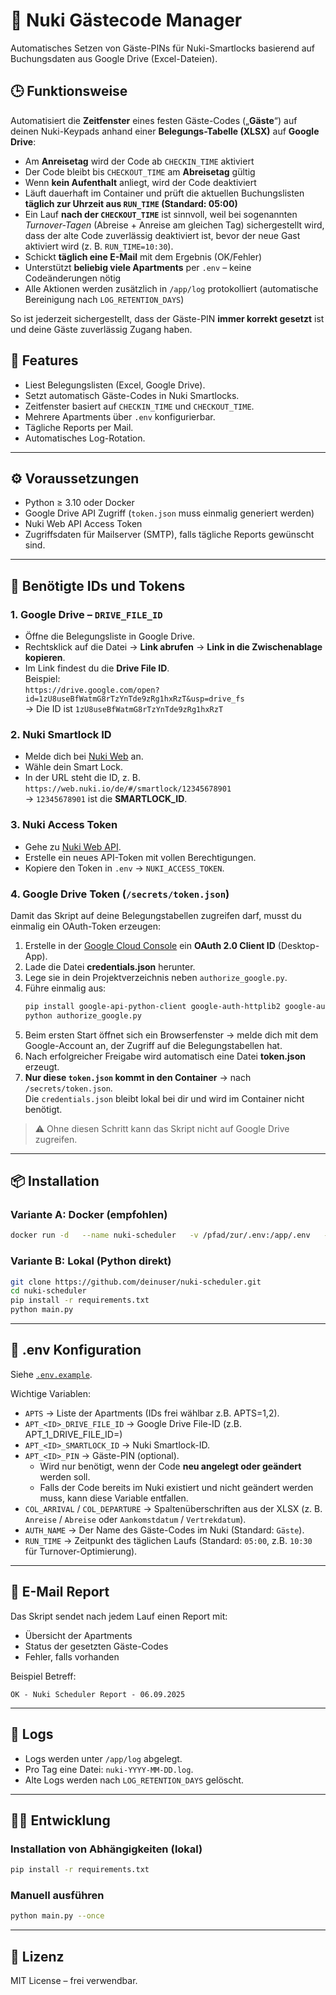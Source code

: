 # 🔐 Nuki Gästecode Manager

Automatisches Setzen von Gäste-PINs für Nuki-Smartlocks basierend auf Buchungsdaten aus Google Drive (Excel-Dateien).

## 🕒 Funktionsweise

Automatisiert die **Zeitfenster** eines festen Gäste-Codes („**Gäste**“) auf deinen Nuki-Keypads anhand einer **Belegungs-Tabelle (XLSX)** auf **Google Drive**:

- Am **Anreisetag** wird der Code ab `CHECKIN_TIME` aktiviert  
- Der Code bleibt bis `CHECKOUT_TIME` am **Abreisetag** gültig  
- Wenn **kein Aufenthalt** anliegt, wird der Code deaktiviert  
- Läuft dauerhaft im Container und prüft die aktuellen Buchungslisten **täglich zur Uhrzeit aus `RUN_TIME` (Standard: 05:00)**  
- Ein Lauf **nach der `CHECKOUT_TIME`** ist sinnvoll, weil bei sogenannten *Turnover-Tagen* (Abreise + Anreise am gleichen Tag) sichergestellt wird, dass der alte Code zuverlässig deaktiviert ist, bevor der neue Gast aktiviert wird (z. B. `RUN_TIME=10:30`).  
- Schickt **täglich eine E-Mail** mit dem Ergebnis (OK/Fehler)  
- Unterstützt **beliebig viele Apartments** per `.env` – keine Codeänderungen nötig  
- Alle Aktionen werden zusätzlich in `/app/log` protokolliert (automatische Bereinigung nach `LOG_RETENTION_DAYS`)  

So ist jederzeit sichergestellt, dass der Gäste-PIN **immer korrekt gesetzt** ist und deine Gäste zuverlässig Zugang haben.

## 🚀 Features
- Liest Belegungslisten (Excel, Google Drive).
- Setzt automatisch Gäste-Codes in Nuki Smartlocks.
- Zeitfenster basiert auf `CHECKIN_TIME` und `CHECKOUT_TIME`.
- Mehrere Apartments über `.env` konfigurierbar.
- Tägliche Reports per Mail.
- Automatisches Log-Rotation.

---

## ⚙️ Voraussetzungen

- Python ≥ 3.10 oder Docker
- Google Drive API Zugriff (`token.json` muss einmalig generiert werden)
- Nuki Web API Access Token
- Zugriffsdaten für Mailserver (SMTP), falls tägliche Reports gewünscht sind.

---

## 🔑 Benötigte IDs und Tokens

### 1. Google Drive – `DRIVE_FILE_ID`
- Öffne die Belegungsliste in Google Drive.
- Rechtsklick auf die Datei → **Link abrufen** → **Link in die Zwischenablage kopieren**.
- Im Link findest du die **Drive File ID**.  
  Beispiel:  
  `https://drive.google.com/open?id=1zU8useBfWatmG8rTzYnTde9zRg1hxRzT&usp=drive_fs`  
  → Die ID ist `1zU8useBfWatmG8rTzYnTde9zRg1hxRzT`

### 2. Nuki Smartlock ID
- Melde dich bei [Nuki Web](https://web.nuki.io) an.
- Wähle dein Smart Lock.
- In der URL steht die ID, z. B. `https://web.nuki.io/de/#/smartlock/12345678901`  
  → `12345678901` ist die **SMARTLOCK_ID**.

### 3. Nuki Access Token
- Gehe zu [Nuki Web API](https://web.nuki.io/de/#/admin/web-api).
- Erstelle ein neues API-Token mit vollen Berechtigungen.
- Kopiere den Token in `.env` → `NUKI_ACCESS_TOKEN`.

### 4. Google Drive Token (`/secrets/token.json`)
Damit das Skript auf deine Belegungstabellen zugreifen darf, musst du einmalig ein OAuth-Token erzeugen:

1. Erstelle in der [Google Cloud Console](https://console.cloud.google.com/) ein **OAuth 2.0 Client ID** (Desktop-App).
2. Lade die Datei **credentials.json** herunter.
3. Lege sie in dein Projektverzeichnis neben `authorize_google.py`.
4. Führe einmalig aus:
   ```bash
   pip install google-api-python-client google-auth-httplib2 google-auth-oauthlib
   python authorize_google.py
   ```
5. Beim ersten Start öffnet sich ein Browserfenster → melde dich mit dem Google-Account an, der Zugriff auf die Belegungstabellen hat.
6. Nach erfolgreicher Freigabe wird automatisch eine Datei **token.json** erzeugt.
7. **Nur diese `token.json` kommt in den Container** → nach `/secrets/token.json`.  
   Die `credentials.json` bleibt lokal bei dir und wird im Container nicht benötigt.

> ⚠️ Ohne diesen Schritt kann das Skript nicht auf Google Drive zugreifen.

---

## 📦 Installation

### Variante A: Docker (empfohlen)

```bash
docker run -d   --name nuki-scheduler   -v /pfad/zur/.env:/app/.env   -v /pfad/zu/secrets:/secrets   -v /pfad/zu/log:/app/log   python:3.11-slim   sh -c "pip install --no-cache-dir -r /app/requirements.txt && python -u /app/main.py"
```

### Variante B: Lokal (Python direkt)

```bash
git clone https://github.com/deinuser/nuki-scheduler.git
cd nuki-scheduler
pip install -r requirements.txt
python main.py
```

---

## 📝 .env Konfiguration

Siehe [`.env.example`](.env.example).

Wichtige Variablen:
- `APTS` → Liste der Apartments (IDs frei wählbar z.B. APTS=1,2).
- `APT_<ID>_DRIVE_FILE_ID` → Google Drive File-ID (z.B. APT_1_DRIVE_FILE_ID=)
- `APT_<ID>_SMARTLOCK_ID` → Nuki Smartlock-ID.
- `APT_<ID>_PIN` → Gäste-PIN (optional).  
  - Wird nur benötigt, wenn der Code **neu angelegt oder geändert** werden soll.  
  - Falls der Code bereits im Nuki existiert und nicht geändert werden muss, kann diese Variable entfallen.
- `COL_ARRIVAL` / `COL_DEPARTURE` → Spaltenüberschriften aus der XLSX (z. B. `Anreise` / `Abreise` oder `Aankomstdatum` / `Vertrekdatum`).
- `AUTH_NAME` → Der Name des Gäste-Codes im Nuki (Standard: `Gäste`).
- `RUN_TIME` → Zeitpunkt des täglichen Laufs (Standard: `05:00`, z.B. `10:30` für Turnover-Optimierung).

---

## 📧 E-Mail Report

Das Skript sendet nach jedem Lauf einen Report mit:
- Übersicht der Apartments
- Status der gesetzten Gäste-Codes
- Fehler, falls vorhanden

Beispiel Betreff:
```
OK - Nuki Scheduler Report - 06.09.2025
```

---

## 🔄 Logs

- Logs werden unter `/app/log` abgelegt.
- Pro Tag eine Datei: `nuki-YYYY-MM-DD.log`.
- Alte Logs werden nach `LOG_RETENTION_DAYS` gelöscht.

---

## 👨‍💻 Entwicklung

### Installation von Abhängigkeiten (lokal)
```bash
pip install -r requirements.txt
```

### Manuell ausführen
```bash
python main.py --once
```

---

## 📜 Lizenz

MIT License – frei verwendbar.
